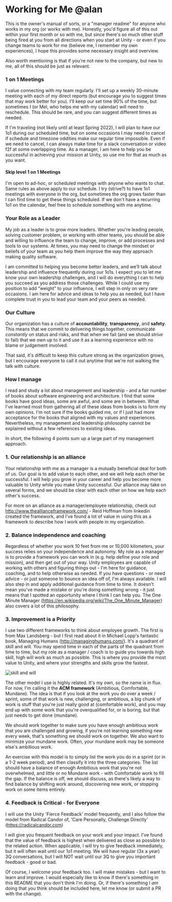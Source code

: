 #  Working for Me @alan

This is the owner's manual of sorts, or a "manager readme" for anyone who works in my org (or works with me). Honestly, you'd figure all of this out within your first month or so with me, but since there's so much other stuff being fired at you from all directions when you start at Unity - or even if you change teams to work for me (believe me, I remember my own experiences), I hope this provides some necessary insight and overview.

Also worth mentioning is that if you're not new to the company, but new to me, all of this should be just as relevant.

### 1 on 1 Meetings
I value connecting with my team regularly. I'll set up a weekly 30-minute meeting with each of my direct reports (but encourage you to suggest times that may work better for you). I'll keep our set time 90% of the time, but sometimes I (or Mel, who helps me with my calendar) will need to reschedule. This should be rare, and you can suggest different times as needed.

If I'm traveling (not likely until at least Spring 2022), I will plan to have our 1o1 during our scheduled time, but on some occasions I may need to cancel if schedule and timezone oddities make our regular time impossible. Even if we need to cancel, I can always make time for a slack conversation or video f2f at some overlapping time. As a manager, I am here to help you be successful in achieving your mission at Unity, so use me for that as much as you want.

#### Skip level 1 on 1 Meetings
I'm open to ad-hoc, or scheduled meetings with anyone who wants to chat. Same rules as above apply to our schedule. I try (strive?) to have 1o1 meetings with everyone in the org, but sometimes the org grows faster than I can find time to get these things scheduled. If we don't have a recurring 1o1 on the calendar, feel free to schedule something with me anytime.

### Your Role as a Leader
My job as a leader is to grow more leaders. Whether you're leading people, solving customer problem, or working with other teams, you should be able and willing to influence the team to change, improve, or add processes and tools to our systems. At times, you may need to change the mindset or beliefs of your team as you help them improve the way they approach making quality software.

I am committed to helping you become better leaders, and we’ll talk about leadership and influence frequently during our 1o1s. I expect you to let me know your own leadership challenges, and I will do everything I can to help you succeed as you address those challenges. While I could use my position to add “weight” to your influence, I will step in only on very rare occasions. I am here for advice and ideas to help you as needed, but I have complete trust in you to lead your team and your peers as needed.

### Our Culture
Our organization has a culture of **accountability**, **transparency**, and **safety**. This means that we commit to delivering things together, communicate *constantly* on status and risks, and that when we fail (and we should *strive* to fail) that we own up to it and use it as a learning experience with no blame or judgement involved. 

That said, it's difficult to keep this culture strong as the organization grows, but I encourage everyone to call it out anytime that we're not walking the talk with culture.

### How I manage
I read and study a lot about management and leadership - and a fair number of books about software engineering and architecture. I find that some books have good ideas, some are awful, and some are in between. What I've learned most from gathering all of these ideas from books is to form my own opinions. I'm not sure if the books guided me, or if I just had more acceptance for the books that aligned with my values and experiences. Nevertheless, my management and leadership philosophy cannot be explained without a few references to existing ideas.

In short, the following 4 points sum up a large part of my management approach.

### 1. Our relationship is an alliance
Your relationship with me as a manager is a mutually beneficial deal for both of us. Our goal is to add value to each other, and we will help each other be successful. I will help you grow in your career and help you become more valuable to Unity while you make Unity successful. Our alliance may take on several forms, and we should be clear with each other on how we help each other's success. 

For more on an alliance as a manager/employee relationship, check out http://www.theallianceframework.com/ - Reid Hoffman from linkedin created the framework, and I've found a lot of value in using this as a framework to describe how I work with people in my organization.

### 2. Balance independence and coaching
Regardless of whether you work 10 feet from me or 10,000 kilometers, your success relies on your independence and autonomy. My role as a manager is to provide a framework you can work in (e.g. help define your role and mission), and then get out of your way. Unity employees are capable of working with others and figuring things out - I'm here for guidance, coaching, and to help otherwise as needed. If you have questions - or need advice - or just someone to bounce an idea off of, I'm always available. I will also step in and apply additional guidance from time to time. It doesn't mean you've made a mistake or you're doing something wrong - it just means that I spotted an opportunity where I think I can help you. The One Minute Manager (https://en.wikipedia.org/wiki/The_One_Minute_Manager) also covers a lot of this philosophy.


### 3. Improvement is a Priority
I use two different frameworks to think about employee growth. The first is from Max Landsberg - but I first read about it in Michael Lopp's fantastic book, Managing Humans (http://managinghumans.com/). It's a quadrant of skill and will. You may spend time in each of the parts of the quadrant from time to time, but my role as a manager / coach is to guide you towards high skill, high will work as much as possible. This is where you provide the most value to Unity, and where your strengths and skills grow the fastest.

![skill and will](http://www.leadershipissues.com/wp-content/uploads/2016/02/will.gif "skill and will")

The other model I use is highly related. It's my own, so the name is in flux. For now, I'm calling it the **ACM framework** (Ambitious, Comfortable, Mundane). The idea is that if you look at the work you do over a week / sprint, some of that work is new, challenging, or ambitious, a big chunk of work is stuff that you're just really good at (comfortable work), and you may end up with some work that you're overqualified for, or is boring, but that just needs to get done (mundane).

We should work together to make sure you have enough ambitious work that you are challenged and growing, if you're not learning something new every week, that's something we should work on together. We also want to minimize your mundane work. Often, your mundane work may be someone else's ambitious work. 

An exercise with this model is to simply list the work you do in a sprint (or in a 1-2 week period), and then classify it into the three categories. The list should have a balance of enough Ambitious work that you're not overwhelmed, and little or no Mundane work - with Comfortable work to fill the gap. If the balance is off, we should discuss, as there's likely a way to find balance by shifting work around, discovering new work, or stopping work on some items entirely.

### 4. Feedback is Critical - for Everyone
I will use the Unity 'Fierce Feedback' model frequently, and I also follow the model from Radical Candor of, 'Care Personally, Challenge Directly' (https://radicalcandor.com)

I will give you frequent feedback on your work and your impact. I've found that the value of feedback is highest when delivered as close as possible to the related action. When applicable, I will try to give feedback immediately, but it will often wait until our 1o1 meeting. We will have regular (3x a year) 3Q conversations, but I will NOT wait until our 3Q to give you important feedback - good or bad. 

Of course, I welcome your feedback too. I will make mistakes - but I want to learn and improve. I would especially like to know if there's something in this README that you don't think I'm doing. Or, if there's something I *am* doing that you think should be included here, let me know (or submit a PR with the change).



